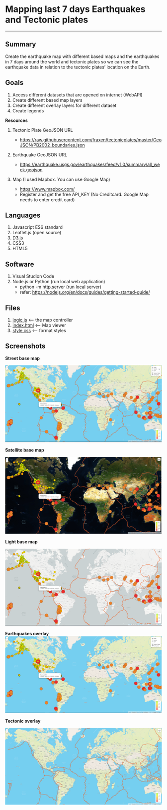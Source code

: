 # Mapping last 7 days Earthquakes and Tectonic plates
---

**Summary**
---

Create the earthquake map with different based maps and the earthquakes in 7 days around the world and tectonic plates so we can see the earthquake data in relation to the tectonic plates’ location on the Earth.

**Goals**
---

1. Access different datasets that are opened on internet (WebAPI)
2. Create different based map layers
3. Create different overlay layers for different dataset
4. Create legends

**Resources**
1. Tectonic Plate GeoJSON URL
    - https://raw.githubusercontent.com/fraxen/tectonicplates/master/GeoJSON/PB2002_boundaries.json

2. Earthquake GeoJSON URL
    - https://earthquake.usgs.gov/earthquakes/feed/v1.0/summary/all_week.geojson

3. Map (I used Mapbox. You can use Google Map)
    - https://www.mapbox.com/
    - Register and get the free API_KEY (No Creditcard. Google Map needs to enter credit card)

**Languages**
---

1. Javascript ES6 standard
2. Leaflet.js (open source)
3. D3.js
5. CSS3 
6. HTML5

**Software**
---

1. Visual Studion Code
2. Node.js or Python (run local web application)
    - python -m http.server (run local server)
    - refer: https://nodejs.org/en/docs/guides/getting-started-guide/

**Files**
--
1. [logic.js](Earthquake_Challenge/static/js/logic.js) <-- the map controller
2. [index.html](Earthquake_Challenge/index.html) <-- Map viewer
3. [style.css](Earthquake_Challenge/static/css/style.css) <-- format styles

**Screenshots**
---

**Street base map**

![earthquakes_streetmap.png](earthquakes_streetmap.png)

**Satellite base map**

![earthquakes_satellitemap.png](earthquakes_satellitemap.png)

**Light base map**

![earthquakes_lightmap.png](earthquakes_lightmap.png)

**Earthquakes overlay**
![earthquakes_overlay.png](earthquakes_overlay.png)


**Tectonic overlay**

![tectonicPlates_overlay.png](tectonicPlates_overlay.png)

